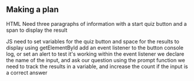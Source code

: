 ## Making a plan

HTML
Need three paragraphs of information
with a start quiz button
and a span to display the result

JS
need to set variables for the quiz button
and space for the results to display using getElementById
add an event listener to the button
    console log, or set an alert to test it's working
within the event listener we declare the name of the input, and ask our question using the prompt function
we need to track the results in a variable, and increase the count if the input is a correct answer


